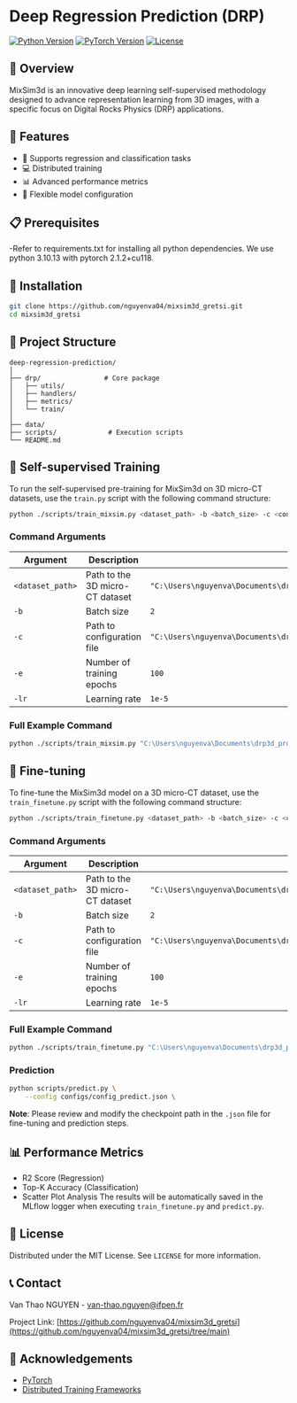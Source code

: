 # Deep Regression Prediction (DRP)

[![Python Version](https://img.shields.io/badge/python-3.8%2B-blue.svg)](https://www.python.org/downloads/)
[![PyTorch Version](https://img.shields.io/badge/pytorch-1.8%2B-red.svg)](https://pytorch.org/)
[![License](https://img.shields.io/github/license/nguyenva04/mixsim3d_gretsi.svg)](https://github.com/nguyenva04/mixsim3d_gretsi/blob/main/LICENSE)

## 📘 Overview

MixSim3d is an innovative deep learning self-supervised methodology designed to advance representation learning from 3D images, with a specific focus on Digital Rocks Physics (DRP) applications.

## 🚀 Features

- 🔬 Supports regression and classification tasks
- 💻 Distributed training
- 📊 Advanced performance metrics
- 🧠 Flexible model configuration

## 📋 Prerequisites

-Refer to requirements.txt for installing all python dependencies. We use python 3.10.13 with pytorch 2.1.2+cu118.

## 🔧 Installation

```bash
git clone https://github.com/nguyenva04/mixsim3d_gretsi.git
cd mixsim3d_gretsi
```
## 📂 Project Structure

```
deep-regression-prediction/
│
├── drp/                # Core package
│   ├── utils/
│   ├── handlers/
│   ├── metrics/
│   └── train/
│
├── data/                
├── scripts/             # Execution scripts
└── README.md
```

## 🏃 Self-supervised Training
To run the self-supervised pre-training for MixSim3d on 3D micro-CT datasets, use the `train.py` script with the following command structure:

```bash
python ./scripts/train_mixsim.py <dataset_path> -b <batch_size> -c <config_path> -e <epochs> -lr <learning_rate>
```

### Command Arguments

| Argument | Description | Example Value |
|----------|-------------|---------------|
| `<dataset_path>` | Path to the 3D micro-CT dataset | `"C:\Users\nguyenva\Documents\drp3d_project\data"` |
| `-b` | Batch size | `2` |
| `-c` | Path to configuration file | `"C:\Users\nguyenva\Documents\drp3d_project\drp\utils\cf\config_mixsim.json"` |
| `-e` | Number of training epochs | `100` |
| `-lr` | Learning rate | `1e-5` |

### Full Example Command
```bash
python ./scripts/train_mixsim.py "C:\Users\nguyenva\Documents\drp3d_project\data" -b 2 -c "C:\Users\nguyenva\Documents\drp3d_project\drp\utils\cf\config_mixsim.json" -e 100 -lr 1e-5
```
## 🎯 Fine-tuning  
To fine-tune the MixSim3d model on a 3D micro-CT dataset, use the `train_finetune.py` script with the following command structure:  

```bash
python ./scripts/train_finetune.py <dataset_path> -b <batch_size> -c <config_path> -e <epochs> -lr <learning_rate>
```

### Command Arguments  
| Argument | Description | Example Value |
|----------|-------------|---------------|
| `<dataset_path>` | Path to the 3D micro-CT dataset | `"C:\Users\nguyenva\Documents\drp3d_project\data"` |
| `-b` | Batch size | `2` |
| `-c` | Path to configuration file | `"C:\Users\nguyenva\Documents\drp3d_project\drp\utils\cf\config_finetune.json"` |
| `-e` | Number of training epochs | `100` |
| `-lr` | Learning rate | `1e-5` |

### Full Example Command  
```bash
python ./scripts/train_finetune.py "C:\Users\nguyenva\Documents\drp3d_project\data" -b 2 -c "C:\Users\nguyenva\Documents\drp3d_project\drp\utils\cf\config_finetune.json" -e 100 -lr 1e-5**
```

### Prediction
```bash
python scripts/predict.py \
    --config configs/config_predict.json \
```
**Note**: Please review and modify the checkpoint path in the `.json` file for fine-tuning and prediction steps.

## 📊 Performance Metrics

- R2 Score (Regression)
- Top-K Accuracy (Classification)
- Scatter Plot Analysis
The results will be automatically saved in the MLflow logger when executing `train_finetune.py` and `predict.py`. 


## 📄 License

Distributed under the MIT License. See `LICENSE` for more information.

## 📞 Contact

Van Thao NGUYEN - [van-thao.nguyen@ifpen.fr](mailto:van-thao.nguyen@ifpen.fr)

Project Link: [https://github.com/nguyenva04/mixsim3d_gretsi](https://github.com/nguyenva04/mixsim3d_gretsi/tree/main)

## 🙏 Acknowledgements

- [PyTorch](https://pytorch.org/)
- [Distributed Training Frameworks](https://pytorch.org/docs/stable/generated/torch.nn.parallel.DistributedDataParallel.html)


